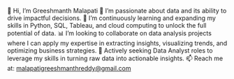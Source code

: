 👋 Hi, I’m Greeshmanth Malapati
👀 I’m passionate about data and its ability to drive impactful decisions.
🌱 I’m continuously learning and expanding my skills in Python, SQL, Tableau, and cloud computing to unlock the full potential of data.
📊 I’m looking to collaborate on data analysis projects where I can apply my expertise in extracting insights, visualizing trends, and optimizing business strategies.
🎯 Actively seeking Data Analyst roles to leverage my skills in turning raw data into actionable insights.
📫 Reach me at: malapatigreeshmanthreddy@gmail.com
